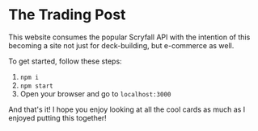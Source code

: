 # The Trading Post

This website consumes the popular Scryfall API with the intention of this becoming a site not just for deck-building, but e-commerce as well.

To get started, follow these steps:

1) `npm i`
2) `npm start`
3) Open your browser and go to `localhost:3000`

And that's it! I hope you enjoy looking at all the cool cards as much as I enjoyed putting this together!
